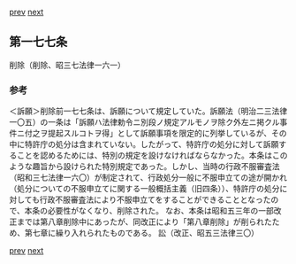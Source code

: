 [prev](/specific\markdowns\特許法\242_Mp-Ch_7-At_176.md)
[next](/specific\markdowns\特許法\244_Mp-Ch_8-At_178.md)
## 第一七七条
削除（削除、昭三七法律一六一）

### 参考
＜訴願＞削除前一七七条は、訴願について規定していた。訴願法（明治二三法律一〇五）の一条は「訴願ハ法律勅令ニ別段ノ規定アルモノヲ除ク外左ニ掲クル事件ニ付之ヲ提起スルコトヲ得」として訴願事項を限定的に列挙しているが、その中に特許庁の処分は含まれていない。したがって、特許庁の処分に対して訴願することを認めるためには、特別の規定を設けなければならなかった。本条はこのような趣旨から設けられた特別規定であった。しかし、当時の行政不服審査法（昭和三七法律一六〇）が制定されて、行政処分一般に不服申立ての途が開かれ（処分についての不服申立てに関する一般概括主義（旧四条））、特許庁の処分に対しても行政不服審査法により不服申立てをすることができることとなったので、本条の必要性がなくなり、削除された。
なお、本条は昭和五三年の一部改正までは第八章削除中にあったが、同改正により「第八章削除」が削られたため、第七章に繰り入れられたものである。
訟（改正、昭五三法律三〇）

[prev](/specific\markdowns\特許法\242_Mp-Ch_7-At_176.md)
[next](/specific\markdowns\特許法\244_Mp-Ch_8-At_178.md)